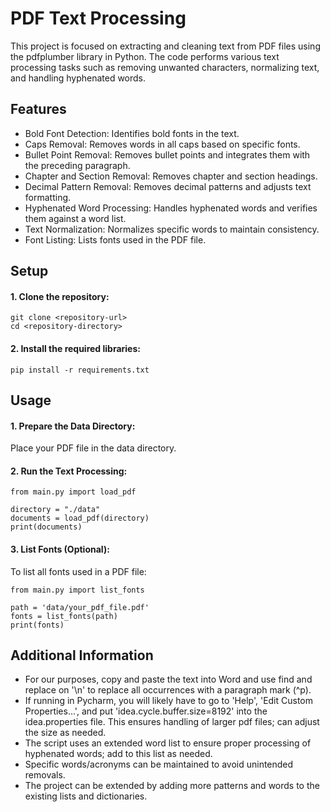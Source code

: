 # PDF Text Processing
This project is focused on extracting and cleaning text from PDF files using the pdfplumber library in Python. The code performs various text processing tasks such as removing unwanted characters, normalizing text, and handling hyphenated words.

## Features
- Bold Font Detection: Identifies bold fonts in the text.
- Caps Removal: Removes words in all caps based on specific fonts.
- Bullet Point Removal: Removes bullet points and integrates them with the preceding paragraph.
- Chapter and Section Removal: Removes chapter and section headings.
- Decimal Pattern Removal: Removes decimal patterns and adjusts text formatting.
- Hyphenated Word Processing: Handles hyphenated words and verifies them against a word list.
- Text Normalization: Normalizes specific words to maintain consistency.
- Font Listing: Lists fonts used in the PDF file.

## Setup
#### 1. Clone the repository:
```
git clone <repository-url>
cd <repository-directory>
```
#### 2. Install the required libraries:
```
pip install -r requirements.txt
```
## Usage
#### 1. Prepare the Data Directory:
Place your PDF file in the data directory.

#### 2. Run the Text Processing:
```
from main.py import load_pdf

directory = "./data"
documents = load_pdf(directory)
print(documents)
```
#### 3. List Fonts (Optional):
To list all fonts used in a PDF file:
```
from main.py import list_fonts

path = 'data/your_pdf_file.pdf'
fonts = list_fonts(path)
print(fonts)
```
## Additional Information
- For our purposes, copy and paste the text into Word and use find and replace on '\n' to replace all occurrences with a paragraph mark (^p).
- If running in Pycharm, you will likely have to go to 'Help', 'Edit Custom Properties...', and put 'idea.cycle.buffer.size=8192' into the idea.properties file. This ensures handling of larger pdf files; can adjust the size as needed.
- The script uses an extended word list to ensure proper processing of hyphenated words; add to this list as needed.
- Specific words/acronyms can be maintained to avoid unintended removals.
- The project can be extended by adding more patterns and words to the existing lists and dictionaries.
